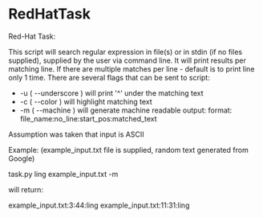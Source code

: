 # RedHatTask
Red-Hat Task:

This script will search regular expression in file(s) or in stdin (if no files supplied), supplied by the user via command line.
It will print results per matching line.
If there are multiple matches per line - default is to print line only 1 time.
There are several flags that can be sent to script:
 * -u ( --underscore ) will print '^' under the matching text
 * -c ( --color ) will highlight matching text
 * -m ( --machine ) will generate machine readable output:
                  format: file_name:no_line:start_pos:matched_text

Assumption was taken that input is ASCII 
                  
Example: (example_input.txt file is supplied, random text generated from Google)

task.py ling example_input.txt -m

will return:

example_input.txt:3:44:ling
example_input.txt:11:31:ling
